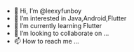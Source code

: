 - 👋 Hi, I’m @leexyfunboy
- 👀 I’m interested in Java,Android,Flutter
- 🌱 I’m currently learning Flutter
- 💞️ I’m looking to collaborate on ...
- 📫 How to reach me ...

<!---
leexyfunboy/leexyfunboy is a ✨ special ✨ repository because its `README.md` (this file) appears on your GitHub profile.
You can click the Preview link to take a look at your changes.
--->
